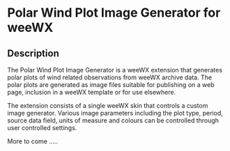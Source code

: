 # Polar Wind Plot Image Generator for weeWX

## Description
The Polar Wind Plot Image Generator is a weeWX extension that generates polar plots of wind related observations from weeWX archive data. The polar plots are generated as image files suitable for publishing on a web page, inclusion in a weeWX template or for use elsewhere.

The extension consists of a single weeWX skin that controls a custom image generator. Various image parameters including the plot type, period, source data field, units of measure and colours can be controlled through user controlled settings.

More to come .....
